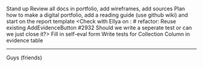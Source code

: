 Stand up
Review all docs in portfolio, add wireframes, add sources 
Plan how to make a digital portfolio, add a reading guide (use github wiki) and start on the report template
<Check with Ellya on : # refactor: Reuse existing AddEvidenceButton #2932
Should we write a seperate test or can we just close it?>
Fill in self-eval form
Write tests for Collection Column in evidence table
______
Guys (friends)   